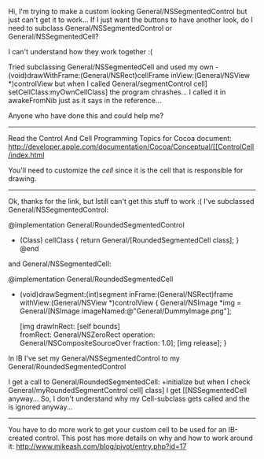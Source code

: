 

Hi, I'm trying to make a custom looking General/NSSegmentedControl but just can't get it to work...
If I just want the buttons to have another look, do I need to subclass General/NSSegmentedControl or General/NSSegmentedCell?

I can't understand how they work together :(

Tried subclassing General/NSSegmentedCell and used my own - (void)drawWithFrame:(General/NSRect)cellFrame inView:(General/NSView *)controlView
but when I called General/segmentControl cell] setCellClass:myOwnCellClass] the program chrashes...
I called it in awakeFromNib just as it says in the reference...

Anyone who have done this and could help me?

----

Read the Control And Cell Programming Topics for Cocoa document: http://developer.apple.com/documentation/Cocoa/Conceptual/[[ControlCell/index.html

You'll need to customize the *cell* since it is the cell that is responsible for drawing.

----

Ok, thanks for the link, but Istill can't get this stuff to work :(
I've subclassed General/NSSegmentedControl:
    
@implementation General/RoundedSegmentedControl

+ (Class) cellClass
{
	return General/[RoundedSegmentedCell class];
}
@end


and General/NSSegmentedCell:
    
@implementation General/RoundedSegmentedCell

- (void)drawSegment:(int)segment inFrame:(General/NSRect)frame withView:(General/NSView *)controlView
{
    General/NSImage *img = General/[NSImage imageNamed:@"General/DummyImage.png"];	
    
    [img drawInRect: [self bounds]  
		   fromRect: General/NSZeroRect 
		  operation: General/NSCompositeSourceOver 
		   fraction: 1.0]; 
    [img release];
}


In IB I've set my General/NSSegmentedControl to my General/RoundedSegmentedControl

I get a call to General/RoundedSegmentedCell: +initialize but when I check General/myRoundedSegmentControl cell] class] I get [[NSSegmentedCell anyway...
So, I don't understand why my Cell-subclass gets called and the is ignored anyway...

----
You have to do more work to get your custom cell to be used for an IB-created control. This post has more details on why and how to work around it: http://www.mikeash.com/blog/pivot/entry.php?id=17